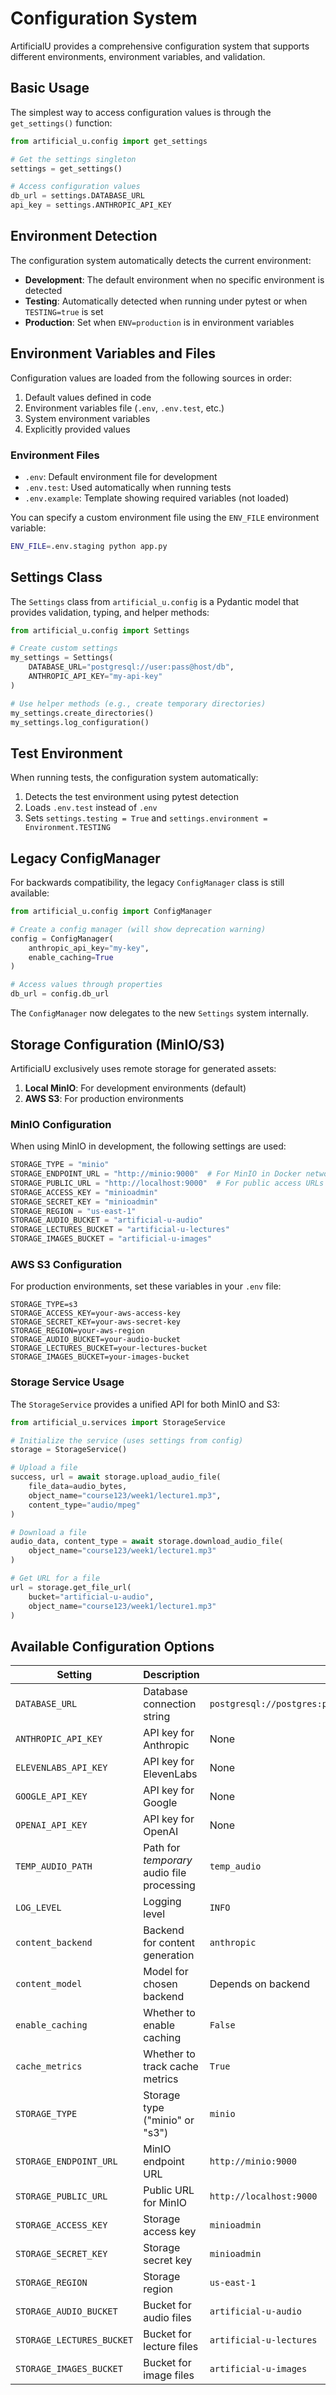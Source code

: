 # Configuration System

ArtificialU provides a comprehensive configuration system that supports different environments, environment variables, and validation.

## Basic Usage

The simplest way to access configuration values is through the `get_settings()` function:

```python
from artificial_u.config import get_settings

# Get the settings singleton
settings = get_settings()

# Access configuration values
db_url = settings.DATABASE_URL
api_key = settings.ANTHROPIC_API_KEY
```

## Environment Detection

The configuration system automatically detects the current environment:

- **Development**: The default environment when no specific environment is detected
- **Testing**: Automatically detected when running under pytest or when `TESTING=true` is set
- **Production**: Set when `ENV=production` is in environment variables

## Environment Variables and Files

Configuration values are loaded from the following sources in order:

1. Default values defined in code
2. Environment variables file (`.env`, `.env.test`, etc.)
3. System environment variables
4. Explicitly provided values

### Environment Files

- `.env`: Default environment file for development
- `.env.test`: Used automatically when running tests
- `.env.example`: Template showing required variables (not loaded)

You can specify a custom environment file using the `ENV_FILE` environment variable:

```bash
ENV_FILE=.env.staging python app.py
```

## Settings Class

The `Settings` class from `artificial_u.config` is a Pydantic model that provides validation, typing, and helper methods:

```python
from artificial_u.config import Settings

# Create custom settings
my_settings = Settings(
    DATABASE_URL="postgresql://user:pass@host/db",
    ANTHROPIC_API_KEY="my-api-key"
)

# Use helper methods (e.g., create temporary directories)
my_settings.create_directories()
my_settings.log_configuration()
```

## Test Environment

When running tests, the configuration system automatically:

1. Detects the test environment using pytest detection
2. Loads `.env.test` instead of `.env`
3. Sets `settings.testing = True` and `settings.environment = Environment.TESTING`

## Legacy ConfigManager

For backwards compatibility, the legacy `ConfigManager` class is still available:

```python
from artificial_u.config import ConfigManager

# Create a config manager (will show deprecation warning)
config = ConfigManager(
    anthropic_api_key="my-key",
    enable_caching=True
)

# Access values through properties
db_url = config.db_url
```

The `ConfigManager` now delegates to the new `Settings` system internally.

## Storage Configuration (MinIO/S3)

ArtificialU exclusively uses remote storage for generated assets:

1. **Local MinIO**: For development environments (default)
2. **AWS S3**: For production environments

### MinIO Configuration

When using MinIO in development, the following settings are used:

```python
STORAGE_TYPE = "minio"
STORAGE_ENDPOINT_URL = "http://minio:9000"  # For MinIO in Docker network
STORAGE_PUBLIC_URL = "http://localhost:9000"  # For public access URLs
STORAGE_ACCESS_KEY = "minioadmin"
STORAGE_SECRET_KEY = "minioadmin"
STORAGE_REGION = "us-east-1"
STORAGE_AUDIO_BUCKET = "artificial-u-audio"
STORAGE_LECTURES_BUCKET = "artificial-u-lectures"
STORAGE_IMAGES_BUCKET = "artificial-u-images"
```

### AWS S3 Configuration

For production environments, set these variables in your `.env` file:

```
STORAGE_TYPE=s3
STORAGE_ACCESS_KEY=your-aws-access-key
STORAGE_SECRET_KEY=your-aws-secret-key
STORAGE_REGION=your-aws-region
STORAGE_AUDIO_BUCKET=your-audio-bucket
STORAGE_LECTURES_BUCKET=your-lectures-bucket
STORAGE_IMAGES_BUCKET=your-images-bucket
```

### Storage Service Usage

The `StorageService` provides a unified API for both MinIO and S3:

```python
from artificial_u.services import StorageService

# Initialize the service (uses settings from config)
storage = StorageService()

# Upload a file
success, url = await storage.upload_audio_file(
    file_data=audio_bytes,
    object_name="course123/week1/lecture1.mp3",
    content_type="audio/mpeg"
)

# Download a file
audio_data, content_type = await storage.download_audio_file(
    object_name="course123/week1/lecture1.mp3"
)

# Get URL for a file
url = storage.get_file_url(
    bucket="artificial-u-audio",
    object_name="course123/week1/lecture1.mp3"
)
```

## Available Configuration Options

| Setting | Description | Default |
|---------|-------------|---------|
| `DATABASE_URL` | Database connection string | `postgresql://postgres:postgres@localhost:5432/artificial_u_dev` |
| `ANTHROPIC_API_KEY` | API key for Anthropic | None |
| `ELEVENLABS_API_KEY` | API key for ElevenLabs | None |
| `GOOGLE_API_KEY` | API key for Google | None |
| `OPENAI_API_KEY` | API key for OpenAI | None |
| `TEMP_AUDIO_PATH` | Path for *temporary* audio file processing | `temp_audio` |
| `LOG_LEVEL` | Logging level | `INFO` |
| `content_backend` | Backend for content generation | `anthropic` |
| `content_model` | Model for chosen backend | Depends on backend |
| `enable_caching` | Whether to enable caching | `False` |
| `cache_metrics` | Whether to track cache metrics | `True` |
| `STORAGE_TYPE` | Storage type ("minio" or "s3") | `minio` |
| `STORAGE_ENDPOINT_URL` | MinIO endpoint URL | `http://minio:9000` |
| `STORAGE_PUBLIC_URL` | Public URL for MinIO | `http://localhost:9000` |
| `STORAGE_ACCESS_KEY` | Storage access key | `minioadmin` |
| `STORAGE_SECRET_KEY` | Storage secret key | `minioadmin` |
| `STORAGE_REGION` | Storage region | `us-east-1` |
| `STORAGE_AUDIO_BUCKET` | Bucket for audio files | `artificial-u-audio` |
| `STORAGE_LECTURES_BUCKET` | Bucket for lecture files | `artificial-u-lectures` |
| `STORAGE_IMAGES_BUCKET` | Bucket for image files | `artificial-u-images` |
